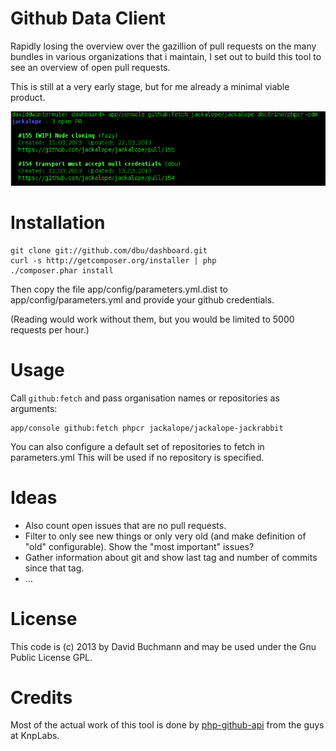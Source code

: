 Github Data Client
==================

Rapidly losing the overview over the gazillion of pull requests on the many
bundles in various organizations that i maintain, I set out to build this tool
to see an overview of open pull requests.

This is still at a very early stage, but for me already a minimal viable
product.

[![Screenshot](doc/images/dashboard_screenshot_tn.png?raw=true)](doc/images/dashboard_screenshot.png?raw=true)


Installation
============

    git clone git://github.com/dbu/dashboard.git
    curl -s http://getcomposer.org/installer | php
    ./composer.phar install

Then copy the file app/config/parameters.yml.dist to app/config/parameters.yml
and provide your github credentials.

(Reading would work without them, but you would be limited to 5000 requests per
hour.)


Usage
=====

Call `github:fetch` and pass organisation names or repositories as arguments:

    app/console github:fetch phpcr jackalope/jackalope-jackrabbit

You can also configure a default set of repositories to fetch in parameters.yml
This will be used if no repository is specified.


Ideas
=====

* Also count open issues that are no pull requests.
* Filter to only see new things or only very old (and make definition of "old" configurable).
  Show the "most important" issues?
* Gather information about git and show last tag and number of commits since that tag.
* ...


License
=======

This code is (c) 2013 by David Buchmann and may be used under the Gnu Public License GPL.


Credits
=======

Most of the actual work of this tool is done by
[php-github-api](https://github.com/KnpLabs/php-github-api/) from the guys at KnpLabs.